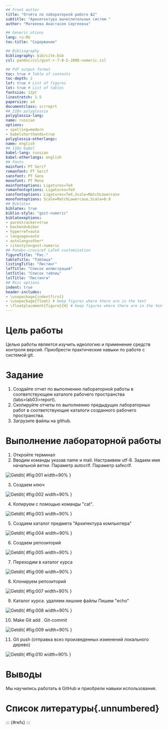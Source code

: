 ```yaml
---
## Front matter
title: "Отчёта по лабораторной работе №2"
subtitle: "Арихитектура вычеслительных систем "
author: "Матвеева Анастасия Сергеевна"

## Generic otions
lang: ru-RU
toc-title: "Содержание"

## Bibliography
bibliography: bib/cite.bib
csl: pandoc/csl/gost-r-7-0-5-2008-numeric.csl

## Pdf output format
toc: true # Table of contents
toc-depth: 2
lof: true # List of figures
lot: true # List of tables
fontsize: 12pt
linestretch: 1.5
papersize: a4
documentclass: scrreprt
## I18n polyglossia
polyglossia-lang:
name: russian
options:
- spelling=modern
- babelshorthands=true
polyglossia-otherlangs:
name: english
## I18n babel
babel-lang: russian
babel-otherlangs: english
## Fonts
mainfont: PT Serif
romanfont: PT Serif
sansfont: PT Sans
monofont: PT Mono
mainfontoptions: Ligatures=TeX
romanfontoptions: Ligatures=TeX
sansfontoptions: Ligatures=TeX,Scale=MatchLowercase
monofontoptions: Scale=MatchLowercase,Scale=0.9
## Biblatex
biblatex: true
biblio-style: "gost-numeric"
biblatexoptions:
- parentracker=true
- backend=biber
- hyperref=auto
- language=auto
- autolang=other*
- citestyle=gost-numeric
## Pandoc-crossref LaTeX customization
figureTitle: "Рис."
tableTitle: "Таблица"
listingTitle: "Листинг"
lofTitle: "Список иллюстраций"
lotTitle: "Список таблиц"
lolTitle: "Листинги"
## Misc options
indent: true
header-includes:
- \usepackage{indentfirst}
- \usepackage{float} # keep figures where there are in the text
- \floatplacement{figure}{H} # keep figures where there are in the text
---
```


# Цель работы

Целью работы является изучить идеологию и
применение средств контроля версий. Приобрести практические
навыки по работе с системой git.
# Задание
1. Создайте отчет по выполнению лабораторной работы в соответствующем
каталоге рабочего пространства (labs>lab03>report).
2. Скопируйте отчеты по выполнению предыдущих лабораторных работ в
соответствующие каталоги созданного рабочего пространства.
3. Загрузите файлы на github.

# Выполнение лабораторной работы
1. Откройте терминал
2. Вводим команды указав name и mail.
  Настраивем utf-8. Задаем имя начальной ветки.
  Параметр autocrlf. 
  Параметр safecrlf.
  
![ Getdit ](image/1.png){ #fig:001 width=90% }

3. Создаем ключ

![ Getdit ](image/2.png){ #fig:002 width=90% } 

4. Копируем с помощью команды "cat".

![ Getdit ](image/3.png){ #fig:003 width=90% }

5. Создаем каталог предмета "Архитектура компьютера"

![ Getdit ](image/4.png){ #fig:004 width=90% }

6. Создаем репозиторий 

![ Getdit ](image/5.png){ #fig:005 width=90% }

7. Переходим в каталог курса

![ Getdit ](image/6.png){ #fig:006 width=90% }

8. Клонируем репозиторий 

![ Getdit ](image/7.png){ #fig:007 width=90% }

9. Каталог курса.
удаляем лишние файлы 
Пишем "echo"

![ Getdit ](image/8.png){ #fig:008 width=90% }

10. Make 
Git add .
Git-commit 

![ Getdit ](image/9.png){ #fig:009 width=90% }

11. Git push (отправка всез произведенных изменений локального дерево)

![ Getdit ](image/10.png){ #fig:010 width=90% }


# Выводы
Мы научились работать в GitHub и приобрели навыки использования.


# Список литературы{.unnumbered}

::: {#refs}
:::

